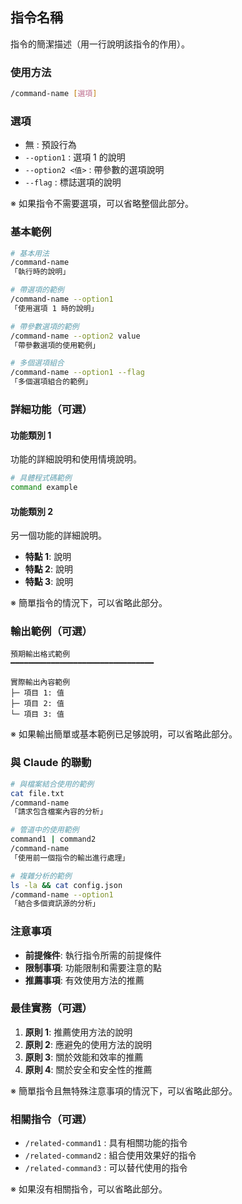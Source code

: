 ## 指令名稱

指令的簡潔描述（用一行說明該指令的作用）。

<!--
使用模板的注意事項：
- 必需部分：標題、描述、使用方法、基本範例、與 Claude 的聯動、注意事項
- 可選部分：選項、詳細功能、輸出範例、最佳實務、相關指令
- 根據指令的複雜程度，只使用必要的部分
-->

### 使用方法

```bash
/command-name [選項]
```

### 選項

- 無 : 預設行為
- `--option1` : 選項 1 的說明
- `--option2 <值>` : 帶參數的選項說明
- `--flag` : 標誌選項的說明

※ 如果指令不需要選項，可以省略整個此部分。

### 基本範例

```bash
# 基本用法
/command-name
「執行時的說明」

# 帶選項的範例
/command-name --option1
「使用選項 1 時的說明」

# 帶參數選項的範例
/command-name --option2 value
「帶參數選項的使用範例」

# 多個選項組合
/command-name --option1 --flag
「多個選項組合的範例」
```

### 詳細功能（可選）

#### 功能類別 1

功能的詳細說明和使用情境說明。

```bash
# 具體程式碼範例
command example
```

#### 功能類別 2

另一個功能的詳細說明。

- **特點 1**: 說明
- **特點 2**: 說明
- **特點 3**: 說明

※ 簡單指令的情況下，可以省略此部分。

### 輸出範例（可選）

```
預期輸出格式範例
━━━━━━━━━━━━━━━━━━━━━━━━━━━━━━━━

實際輸出內容範例
├─ 項目 1: 值
├─ 項目 2: 值
└─ 項目 3: 值
```

※ 如果輸出簡單或基本範例已足够說明，可以省略此部分。

### 與 Claude 的聯動

```bash
# 與檔案結合使用的範例
cat file.txt
/command-name
「請求包含檔案內容的分析」

# 管道中的使用範例
command1 | command2
/command-name
「使用前一個指令的輸出進行處理」

# 複雜分析的範例
ls -la && cat config.json
/command-name --option1
「結合多個資訊源的分析」
```

### 注意事項

- **前提條件**: 執行指令所需的前提條件
- **限制事項**: 功能限制和需要注意的點
- **推薦事項**: 有效使用方法的推薦

### 最佳實務（可選）

1. **原則 1**: 推薦使用方法的說明
2. **原則 2**: 應避免的使用方法的說明
3. **原則 3**: 關於效能和效率的推薦
4. **原則 4**: 關於安全和安全性的推薦

※ 簡單指令且無特殊注意事項的情況下，可以省略此部分。

### 相關指令（可選）

- `/related-command1` : 具有相關功能的指令
- `/related-command2` : 組合使用效果好的指令
- `/related-command3` : 可以替代使用的指令

※ 如果沒有相關指令，可以省略此部分。
